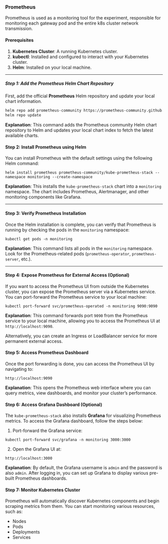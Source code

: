 ### Prometheus

Prometheus is used as a monitoring tool for the experiment, responsible for monitoring each gateway pod and the entire k8s cluster network transmission.

#### Prerequisites

1. **Kubernetes Cluster**: A running Kubernetes cluster.
2. **kubectl**: Installed and configured to interact with your Kubernetes cluster.
3. **Helm**: Installed on your local machine.

---

##### Step 1: Add the Prometheus Helm Chart Repository

First, add the official **Prometheus** Helm repository and update your local chart information.

```bash
helm repo add prometheus-community https://prometheus-community.github.io/helm-charts
helm repo update
```

**Explanation**: This command adds the Prometheus community Helm chart repository to Helm and updates your local chart index to fetch the latest available charts.

#### Step 2: Install Prometheus using Helm

You can install Prometheus with the default settings using the following Helm command:

```
helm install prometheus prometheus-community/kube-prometheus-stack --namespace monitoring --create-namespace
```

**Explanation**: This installs the `kube-prometheus-stack` chart into a `monitoring` namespace. The chart includes Prometheus, Alertmanager, and other monitoring components like Grafana.

------

#### Step 3: Verify Prometheus Installation

Once the Helm installation is complete, you can verify that Prometheus is running by checking the pods in the `monitoring` namespace:

```
kubectl get pods -n monitoring
```

**Explanation**: This command lists all pods in the `monitoring` namespace. Look for the Prometheus-related pods (`prometheus-operator`, `prometheus-server`, etc.).

------

#### Step 4: Expose Prometheus for External Access (Optional)

If you want to access the Prometheus UI from outside the Kubernetes cluster, you can expose the Prometheus server via a Kubernetes service. You can port-forward the Prometheus service to your local machine:

```
kubectl port-forward svc/prometheus-operated -n monitoring 9090:9090
```

**Explanation**: This command forwards port `9090` from the Prometheus service to your local machine, allowing you to access the Prometheus UI at `http://localhost:9090`.

Alternatively, you can create an Ingress or LoadBalancer service for more permanent external access.

#### Step 5: Access Prometheus Dashboard

Once the port forwarding is done, you can access the Prometheus UI by navigating to:

```
http://localhost:9090
```

**Explanation**: This opens the Prometheus web interface where you can query metrics, view dashboards, and monitor your cluster’s performance.

#### Step 6: Access Grafana Dashboard (Optional)

The `kube-prometheus-stack` also installs **Grafana** for visualizing Prometheus metrics. To access the Grafana dashboard, follow the steps below:

1. Port-forward the Grafana service:

```
kubectl port-forward svc/grafana -n monitoring 3000:3000
```

2. Open the Grafana UI at:

```
http://localhost:3000
```

**Explanation**: By default, the Grafana username is `admin` and the password is also `admin`. After logging in, you can set up Grafana to display various pre-built Prometheus dashboards.

#### Step 7: Monitor Kubernetes Cluster

Prometheus will automatically discover Kubernetes components and begin scraping metrics from them. You can start monitoring various resources, such as:

- Nodes
- Pods
- Deployments
- Services